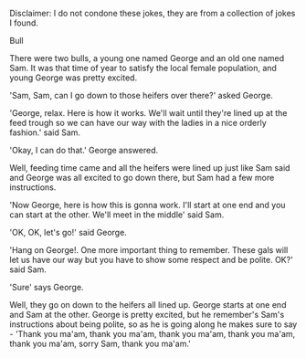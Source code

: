 Disclaimer: I do not condone these jokes, they are from a collection of jokes I found.

Bull

There were two bulls, a young one named George and an old one named Sam. It was that time of year to satisfy the local female population, and young George was pretty excited.

'Sam, Sam, can I go down to those heifers over there?' asked George.

'George, relax. Here is how it works. We'll wait until they're lined up at the feed trough so we can have our way with the ladies in a nice orderly fashion.' said Sam.

'Okay, I can do that.' George answered.

Well, feeding time came and all the heifers were lined up just like Sam said and George was all excited to go down there, but Sam had a few more instructions.

'Now George, here is how this is gonna work. I'll start at one end and you can start at the other. We'll meet in the middle' said Sam.

'OK, OK, let's go!' said George.

'Hang on George!. One more important thing to remember. These gals will let us have our way but you have to show some respect and be polite. OK?' said Sam.

'Sure' says George.

Well, they go on down to the heifers all lined up. George starts at one end and Sam at the other. George is pretty excited, but he remember's Sam's instructions about being polite, so as he is going along he makes sure to say - 'Thank you ma'am, thank you ma'am, thank you ma'am, thank you ma'am, thank you ma'am, sorry Sam, thank you ma'am.'

